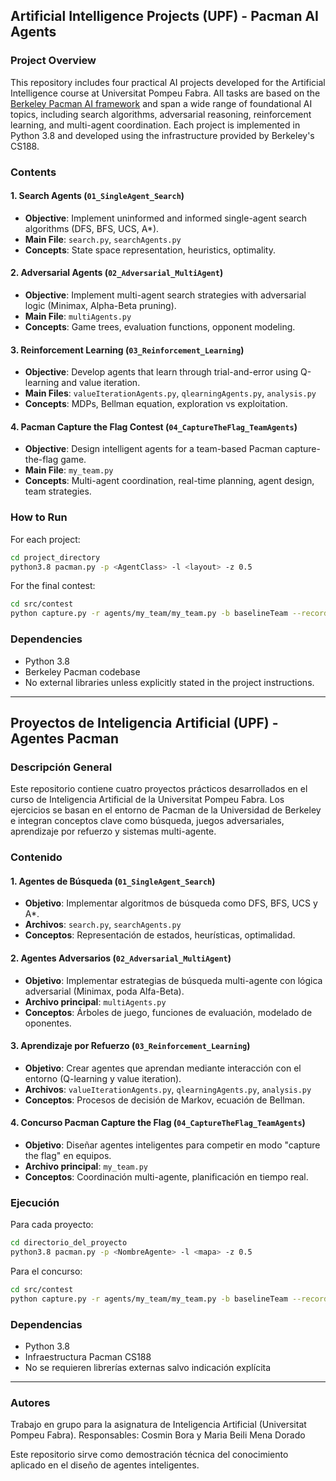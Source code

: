 ## Artificial Intelligence Projects (UPF) - Pacman AI Agents

### Project Overview

This repository includes four practical AI projects developed for the Artificial Intelligence course at Universitat Pompeu Fabra. All tasks are based on the [Berkeley Pacman AI framework](https://inst.eecs.berkeley.edu/~cs188/sp22/projects/) and span a wide range of foundational AI topics, including search algorithms, adversarial reasoning, reinforcement learning, and multi-agent coordination. Each project is implemented in Python 3.8 and developed using the infrastructure provided by Berkeley's CS188.

### Contents

#### 1. **Search Agents** (`01_SingleAgent_Search`)

* **Objective**: Implement uninformed and informed single-agent search algorithms (DFS, BFS, UCS, A\*).
* **Main File**: `search.py`, `searchAgents.py`
* **Concepts**: State space representation, heuristics, optimality.

#### 2. **Adversarial Agents** (`02_Adversarial_MultiAgent`)

* **Objective**: Implement multi-agent search strategies with adversarial logic (Minimax, Alpha-Beta pruning).
* **Main File**: `multiAgents.py`
* **Concepts**: Game trees, evaluation functions, opponent modeling.

#### 3. **Reinforcement Learning** (`03_Reinforcement_Learning`)

* **Objective**: Develop agents that learn through trial-and-error using Q-learning and value iteration.
* **Main Files**: `valueIterationAgents.py`, `qlearningAgents.py`, `analysis.py`
* **Concepts**: MDPs, Bellman equation, exploration vs exploitation.

#### 4. **Pacman Capture the Flag Contest** (`04_CaptureTheFlag_TeamAgents`)

* **Objective**: Design intelligent agents for a team-based Pacman capture-the-flag game.
* **Main File**: `my_team.py`
* **Concepts**: Multi-agent coordination, real-time planning, agent design, team strategies.

### How to Run

For each project:

```bash
cd project_directory
python3.8 pacman.py -p <AgentClass> -l <layout> -z 0.5
```

For the final contest:

```bash
cd src/contest
python capture.py -r agents/my_team/my_team.py -b baselineTeam --record --record-log
```

### Dependencies

* Python 3.8
* Berkeley Pacman codebase
* No external libraries unless explicitly stated in the project instructions.

---

## Proyectos de Inteligencia Artificial (UPF) - Agentes Pacman

### Descripción General

Este repositorio contiene cuatro proyectos prácticos desarrollados en el curso de Inteligencia Artificial de la Universitat Pompeu Fabra. Los ejercicios se basan en el entorno de Pacman de la Universidad de Berkeley e integran conceptos clave como búsqueda, juegos adversariales, aprendizaje por refuerzo y sistemas multi-agente.

### Contenido

#### 1. **Agentes de Búsqueda** (`01_SingleAgent_Search`)

* **Objetivo**: Implementar algoritmos de búsqueda como DFS, BFS, UCS y A\*.
* **Archivos**: `search.py`, `searchAgents.py`
* **Conceptos**: Representación de estados, heurísticas, optimalidad.

#### 2. **Agentes Adversarios** (`02_Adversarial_MultiAgent`)

* **Objetivo**: Implementar estrategias de búsqueda multi-agente con lógica adversarial (Minimax, poda Alfa-Beta).
* **Archivo principal**: `multiAgents.py`
* **Conceptos**: Árboles de juego, funciones de evaluación, modelado de oponentes.

#### 3. **Aprendizaje por Refuerzo** (`03_Reinforcement_Learning`)

* **Objetivo**: Crear agentes que aprendan mediante interacción con el entorno (Q-learning y value iteration).
* **Archivos**: `valueIterationAgents.py`, `qlearningAgents.py`, `analysis.py`
* **Conceptos**: Procesos de decisión de Markov, ecuación de Bellman.

#### 4. **Concurso Pacman Capture the Flag** (`04_CaptureTheFlag_TeamAgents`)

* **Objetivo**: Diseñar agentes inteligentes para competir en modo "capture the flag" en equipos.
* **Archivo principal**: `my_team.py`
* **Conceptos**: Coordinación multi-agente, planificación en tiempo real.

### Ejecución

Para cada proyecto:

```bash
cd directorio_del_proyecto
python3.8 pacman.py -p <NombreAgente> -l <mapa> -z 0.5
```

Para el concurso:

```bash
cd src/contest
python capture.py -r agents/my_team/my_team.py -b baselineTeam --record --record-log
```

### Dependencias

* Python 3.8
* Infraestructura Pacman CS188
* No se requieren librerías externas salvo indicación explícita

---

### Autores

Trabajo en grupo para la asignatura de Inteligencia Artificial (Universitat Pompeu Fabra).
Responsables: Cosmin Bora y Maria Beili Mena Dorado

Este repositorio sirve como demostración técnica del conocimiento aplicado en el diseño de agentes inteligentes.
